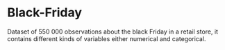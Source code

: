 # Black-Friday
Dataset of 550 000 observations about the black Friday in a retail store, it contains different kinds of variables either numerical and categorical.
